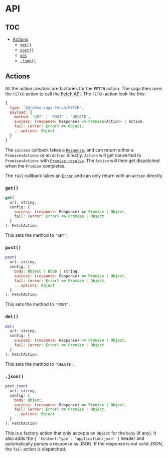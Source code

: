 # API

## TOC
* [Actions](#actions)
  + [`get()`](#get)
  + [`post()`](#post)
  + [`del`](#del)
  + [`.json()`](#json)

## Actions

All the action creators are factories for the `FETCH` action. The saga then uses the `FETCH` action to call
the  [Fetch API](https://developer.mozilla.org/en-US/docs/Web/API/Fetch_API). The `FETCH` action look like this:
```js
{
  type: '@@redux-saga-fetch/FETCH',
  payload: {
    method: 'GET' | 'POST' | 'DELETE',
    success: (response: Response) => Promise<Action> | Action,
    fail: (error: Error) => Object,
    ...options: Object
  }
}
```
The `success` callback takes a [`Response`](https://developer.mozilla.org/en-US/docs/Web/API/Response), and
can return either a `Promise<Action>` or an `Action` directly. `Action` will get converted to `Promise<Action>` with
[`Promise.resolve`](https://developer.mozilla.org/en-US/docs/Web/JavaScript/Reference/Global_Objects/Promise/resolve).
The `Action` will then get dispatched when the `Promise` completes.

The `fail` callback takes an [`Error`](https://developer.mozilla.org/en-US/docs/Web/JavaScript/Reference/Global_Objects/Error)
and can only return with an `Action` directly.

### `get()`
```js
get(
  url: string,
  config: {
    success: (response: Response) => Promise | Object,
    fail: (error: Error) => Promise | Object
  }
): FetchAction
```

This sets the method to `'GET'`.

### `post()`
```js
post(
  url: string,
  config: {
    body: Object | Blob | string,
    success: (response: Response) => Promise | Object,
    fail: (error: Error) => Promise | Object,
    ...options: Object
  }
): FetchAction
```

This sets the method to `'POST'`.

### `del()`
```js
del(
  url: string,
  config: {
    success: (response: Response) => Promise | Object,
    fail: (error: Error) => Promise | Object
  }
): FetchAction
```

This sets the method to `'DELETE'`.

### `.json()`
```js
post.json(
  url: string,
  config: {
    body: Object,
    success: (response: Response) => Promise | Object,
    fail: (error: Error) => Promise | Object,
    ...options: Object
  }
): FetchAction
```

This is a factory action that only accepts an `Object` for the `body` (if any). It
also adds the `{ 'Content-Type': 'application/json' }` header and automatically parses a response as JSON. If the response is not valid JSON, the `fail` action is dispatched.

